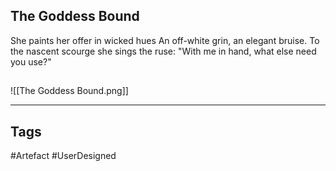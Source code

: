 ## The Goddess Bound
She paints her offer in wicked hues
An off-white grin, an elegant bruise.
To the nascent scourge she sings the ruse:
"With me in hand, what else need you use?"
## 
![[The Goddess Bound.png]]

---
## Tags
#Artefact
#UserDesigned 